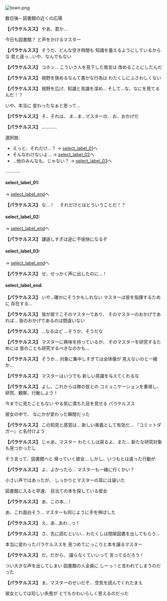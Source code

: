 
![town.png](../images/backgrounds/town.png)

数日後─
図書館の近くの広場

**【パラケルスス】**
やあ、君か…

今日も図書館？
と声をかけるマスター

**【パラケルスス】**
そうだ、どんな空き時間も
知識を蓄えるようにしているからな
君と違っ…いや、なんでもない

**【パラケルスス】**
コホン…
こういう人を見下した発言は
改めることにしたんだ

**【パラケルスス】**
視野を狭めるなんて愚かな行為は
わたくしにふさわしくない

**【パラケルスス】**
視野を広げ、知識と見識を深め…
そして…な、なにを見てるんだ！？

いや、本当に
変わったなぁと思って…

**【パラケルスス】**
そ、それは、
ま…ま…マスターの…
お、おかげだ

**【パラケルスス】**
…………

選択肢:
- えっと、それだけ…？ → [select_label_01](#select_label_01)へ
- そんなわけないよ… → [select_label_02](#select_label_02)へ
- …他のみんなも、じゃない？ → [select_label_03](#select_label_03)へ

…………

#### select_label_01:
 → [select_label_end](#select_label_end)へ

**【パラケルスス】**
な…！　
それだけとはどういうことだ！？

#### select_label_02:
 → [select_label_end](#select_label_end)へ

**【パラケルスス】**
謙遜しすぎは逆に不愉快になるぞ

#### select_label_03:
 → [select_label_end](#select_label_end)へ

**【パラケルスス】**
せ、せっかく声に出したのに…！

#### select_label_end:

**【パラケルスス】**
いや…確かにそうかもしれない
マスターは皆を指揮するために
存在する…

**【パラケルスス】**
皆が居てこそのマスターであり、
そのマスターのおかげであれば…
皆のおかげであるのは間違いない

**【パラケルスス】**
…なるほど
…そうか、そうだな

**【パラケルスス】**
マスターに興味を持っているが、
そのマスターを研究するためには
皆のことも研究するべきなのかも…

**【パラケルスス】**
そうか…
対象に集中しすぎては全体像が
見えないのと一緒か…

**【パラケルスス】**
マスターはいつでも
新しい見識を与えてくれるな

**【パラケルスス】**
よし、これからは隊の皆との
コミュニケーションを重視し、
研究、観察、行動しよう！

今までに見たこともない
やる気に満ちた目を見せる
パラケルスス

彼女の中で、
なにかが変わった瞬間だった

**【パラケルスス】**
この知見と感覚は…
新しい奥義として有効だ…
『コミットダガー』と名付けよう

**【パラケルスス】**
じゃあ、マスター
わたくしは戻るよ、また…
新たな研究対象も見つかったし

そう言って、図書館へと
帰っていく彼女…
しかし、いつもとは違った行動が

**【パラケルスス】**
よ、よかったら…
マスターも一緒に行くかい？

小さい声ではあったが、
しっかりとマスターの耳には届いた

図書館に入ると早速、
目当ての本を探している彼女

**【パラケルスス】**
あ、この本…！

あ、これ面白そう…
マスターも同じように手を伸ばした

**【パラケルスス】**
え、あ…あわ…っ！

**【パラケルスス】**
さ、先に読むといい…
わたくしは閉架図書を出してもらう…

本当に変わったパラケルススを
見つめてにっこりと本を譲るマスター

**【パラケルスス】**
だ、だから、
譲らなくていいって
言ってるだろう！

つい大きな声を出してしまい
図書館の人全員に
しーっ！と言われてしまうのだった

**【パラケルスス】**
ま、マスターのせいだぞ…
空気を読んでくれたまえ

彼女としては珍しい失態が
とてもかわいらしく思えるのだった